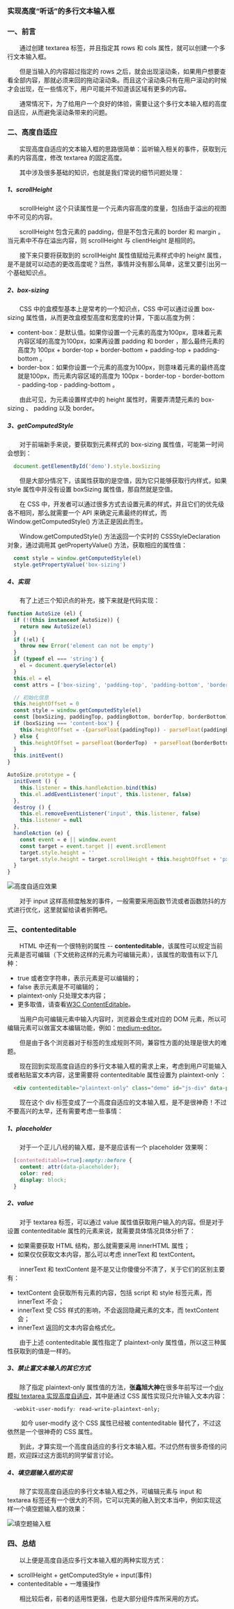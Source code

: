 ### 实现高度“听话”的多行文本输入框

### 一、前言

  &emsp;&emsp;通过创建 textarea 标签，并且指定其 rows 和 cols 属性，就可以创建一个多行文本输入框。

  &emsp;&emsp;但是当输入的内容超过指定的 rows 之后，就会出现滚动条，如果用户想要查看全部内容，那就必须来回的拖动滚动条。而且这个滚动条只有在用户滚动的时候才会出现，在一些情况下，用户可能并不知道该区域有更多的内容。

  &emsp;&emsp;通常情况下，为了给用户一个良好的体验，需要让这个多行文本输入框的高度自适应，从而避免滚动条带来的问题。


### 二、高度自适应

  &emsp;&emsp;实现高度自适应的文本输入框的思路很简单：监听输入相关的事件，获取到元素的内容高度，修改 textarea 的固定高度。

  &emsp;&emsp;其中涉及很多基础的知识，也就是我们常说的细节问题处理：

##### 1、scrollHeight

  &emsp;&emsp;scrollHeight 这个只读属性是一个元素内容高度的度量，包括由于溢出的视图中不可见的内容。

  &emsp;&emsp;scrollHeight 包含元素的 padding，但是不包含元素的 border 和 margin 。当元素中不存在溢出内容，则 scrollHeight 与 clientHeight 是相同的。

  &emsp;&emsp;接下来只要将获取到的 scrollHeight 属性值赋给元素样式中的 height 属性，是不是就可以动态的更改高度呢？当然，事情并没有那么简单，这里又要引出另一个基础知识点。

##### 2、box-sizing

  &emsp;&emsp;CSS 中的盒模型基本上是常考的一个知识点，CSS 中可以通过设置 box-sizing 属性值，从而更改盒模型高度和宽度的计算，下面以高度为例：

  - content-box：是默认值。如果你设置一个元素的高度为100px，意味着元素内容区域的高度为100px，如果再设置 padding 和 border ，那么最终元素的高度为 100px + border-top + border-bottom + padding-top + padding-bottom 。
  - border-box：如果你设置一个元素的高度为100px，则意味着元素的最终高度就是100px，而元素内容区域的高度为 100px - border-top - border-bottom - padding-top - padding-bottom 。

  &emsp;&emsp;由此可见，为元素设置样式中的 height 属性时，需要弄清楚元素的 box-sizing 、 padding 以及 border。

##### 3、getComputedStyle

  &emsp;&emsp;对于前端新手来说，要获取到元素样式的 box-sizing 属性值，可能第一时间会想到：

```JavaScript
  document.getElementById('demo').style.boxSizing
```

  &emsp;&emsp;但是大部分情况下，该属性获取的是空值，因为它只能够获取行内样式，如果 style 属性中并没有设置 boxSizing 属性值，那自然就是空值。

  &emsp;&emsp;在 CSS 中，开发者可以通过很多方式去设置元素的样式，并且它们的优先级各不相同，那么就需要一个 API 来确定元素最终的样式，而 Window.getComputedStyle() 方法正是因此而生。

  &emsp;&emsp;Window.getComputedStyle() 方法返回一个实时的 CSSStyleDeclaration 对象，通过调用其 getPropertyValue() 方法，获取相应的属性值：

```JavaScript
  const style = window.getComputedStyle(el)
  style.getPropertyValue('box-sizing')
```

##### 4、实现

  &emsp;&emsp;有了上述三个知识点的补充，接下来就是代码实现：

```JavaScript
function AutoSize (el) {
  if (!(this instanceof AutoSize)) {
    return new AutoSize(el)
  }
  if (!el) {
    throw new Error('element can not be empty')
  }
  if (typeof el === 'string') {
    el = document.querySelector(el)
  }
  this.el = el
  const attrs = ['box-sizing', 'padding-top', 'padding-bottom', 'border-top', 'border-bottom']

  // 初始化信息
  this.heightOffset = 0
  const style = window.getComputedStyle(el)
  const [boxSizing, paddingTop, paddingBottom, borderTop, borderBottom] = attrs.map(item => style.getPropertyValue(item))
  if (boxSizing === 'content-box') {
    this.heightOffset = -(parseFloat(paddingTop)) - parseFloat(paddingBottom)
  } else {
    this.heightOffset = parseFloat(borderTop)  + parseFloat(borderBottom)
  }
  this.initEvent()
}

AutoSize.prototype = {
  initEvent () {
    this.listener = this.handleAction.bind(this)
    this.el.addEventListener('input', this.listener, false)
  },
  destroy () {
    this.el.removeEventListener('input', this.listener, false)
    this.listener = null
  },
  handleAction (e) {
    const event = e || window.event
    const target = event.target || event.srcElement
    target.style.height = ''
    target.style.height = target.scrollHeight + this.heightOffset + 'px'
  }
}
```

  ![高度自适应效果](./autosize.gif)

  &emsp;&emsp;对于 input 这样高频度触发的事件，一般需要采用函数节流或者函数防抖的方式进行优化，这里就留给读者折腾吧。


### 三、contenteditable

  &emsp;&emsp;HTML 中还有一个很特别的属性 -- **contenteditable**，该属性可以规定当前元素是否可编辑（下文统称这样的元素为可编辑元素），该属性的取值有以下几种：

  - true 或者空字符串，表示元素是可以编辑的；
  - false 表示元素是不可编辑的；
  - plaintext-only 只处理文本内容；
  - 更多取值，请查看[W3C ContentEditable](https://w3c.github.io/editing/contentEditable.html#contenteditable-plaintext-only-state)。

  &emsp;&emsp;当用户向可编辑元素中输入内容时，浏览器会生成对应的 DOM 元素，所以可编辑元素可以做富文本编辑功能，例如：[medium-editor](https://github.com/yabwe/medium-editor)。

  &emsp;&emsp;但是由于各个浏览器对于标签的生成规则不同，兼容性方面的处理是很大的难题。

  &emsp;&emsp;现在回到实现高度自适应的多行文本输入框的需求上来，考虑到用户可能输入或者粘贴富文本内容，这里需要将 contenteditable 属性设置为 plaintext-only ：

```HTML
  <div contenteditable="plaintext-only" class="demo" id="js-div" data-placeholder="这是占位文字"></div>
```

  &emsp;&emsp;现在这个 div 标签变成了一个高度自适应的文本输入框，是不是很神奇！不过不要高兴的太早，还有需要考虑一些事情：

##### 1、placeholder

  &emsp;&emsp;对于一个正儿八经的输入框，是不是应该有一个 placeholder 效果啊：

```CSS
  [contenteditable=true]:empty::before {
    content: attr(data-placeholder);
    color: red;
    display: block;
  }
```

##### 2、value

  &emsp;&emsp;对于 textarea 标签，可以通过 value 属性值获取用户输入的内容。但是对于设置 contenteditable 属性的元素来说，就需要具体情况具体分析了：

  - 如果需要获取 HTML 结构，那么就需要采用 innerHTML 属性；
  - 如果仅仅获取文本内容，那么可以考虑 innerText 和 textContent。

  &emsp;&emsp;innerText 和 textContent 是不是又让你傻傻分不清了，关于它们的区别主要有：

  - textContent 会获取所有元素的内容，包括 script 和 style 标签元素，而 innerText 不会；
  - innerText 受 CSS 样式的影响，不会返回隐藏元素的文本，而 textContent 会；
  - innerText 返回的文本内容会格式化。

  &emsp;&emsp;由于上述 contenteditable 属性指定了 plaintext-only 属性值，所以这三种属性获取到的值是一样的。

##### 3、禁止富文本输入的其它方式

  &emsp;&emsp;除了指定 plaintext-only 属性值的方法，**张鑫旭大神**在很多年前写过一个[div 模拟 textarea 实现高度自适应](https://www.zhangxinxu.com/study/201012/div-textarea-height-auto.html)，其中是通过 CSS 属性实现只允许输入文本内容：

```CSS
  -webkit-user-modify: read-write-plaintext-only;
```

  &emsp;&emsp; 如今 user-modify 这个 CSS 属性已经被 contenteditable 替代了，不过这依然是一个很神奇的 CSS 属性。

  &emsp;&emsp;到此，才算实现一个高度自适应的多行文本输入框。不过仍然有很多奇怪的问题，欢迎踩过这方面坑的同学留言讨论。

##### 4、填空题输入框的实现

  &emsp;&emsp;除了实现高度自适应的多行文本输入框之外，可编辑元素与 input 和 textarea 标签还有一个很大的不同，它可以完美的融入到文本当中，例如实现这样一个填空题输入框的效果：

  ![填空题输入框](./tiankongti.gif)

### 四、总结

  &emsp;&emsp;以上便是高度自适应多行文本输入框的两种实现方式：

  - scrollHeight + getComputedStyle + input(事件)
  - contenteditable + 一堆骚操作

  &emsp;&emsp;相比较后者，前者的适用性更强，也是大部分组件库所采用的方式。